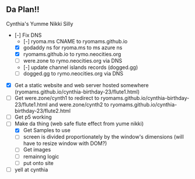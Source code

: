 ## Da Plan!!

Cynthia's Yumme Nikki Silly
- [-] Fix DNS
    - [-] ryoma.ms CNAME to ryomams.github.io
    - [x] godaddy ns for ryoma.ms to ms azure ns
    - [x] ryomams.github.io to rymo.neocities.org
    - [ ] were.zone to rymo.neocities.org via DNS
    - [-] update channel islands records (dogged.gg)
    - [ ] dogged.gg to rymo.neocities.org via DNS
- [x] Get a static website and web server hosted somewhere    (ryomams.github.io/cynthia-birthday-23/flute1.html)
- [ ] Get were.zone/cynth1 to redirect to ryomams.github.io/cynthia-birthday-23/flute1.html and were.zone/cynth2 to ryomams.github.io/cynthia-birthday-23/flute2.html
- [ ] Get p5 working
- [ ] Make da thing (web safe flute effect from yume nikki)
    - [x] Get Samples to use 
    - [ ] screen is divided proportionately by the window's dimensions (will have to resize window with DOM?)
    - [ ] Get images
    - [ ] remainng logic
    - [ ] put onto site
- [ ] yell at cynthia